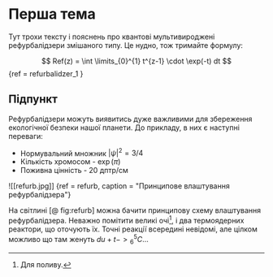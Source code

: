
# Перша тема

Тут трохи тексту і пояснень про квантові мультивироджені рефурбалідзери змішаного типу. Це нудно, тож тримайте формулу:

$$
Ref(z) = \int \limits_{0}^{1} t^{z-1} \cdot \exp(-t) dt
$$
{ref = refurbalidzer_1 }

## Підпункт

Рефурбалідзери можуть виявитись дуже важливими для збереження екологічної безпеки нашої планети. До прикладу, в них є наступні переваги:
- Нормувальний множник $|\psi|^{2} = 3/4$
- Кількість хромосом - $\exp(\pi)$
- Поживна цінність - 20 дптр/см

![[refurb.jpg]]
{ref = refurb, caption = "Принципове влаштування рефурбалідзера"}

На світлині [@ fig:refurb] можна бачити принципову схему влаштування рефурбалідзера. Неважно помітити великі очі[^1], і два термоядерних реактори, що оточують їх. Точні реакції всередині невідомі, але цілком можливо що там женуть $du + t -> {}^{5}_{6}C$...

[^1]: Для поливу.